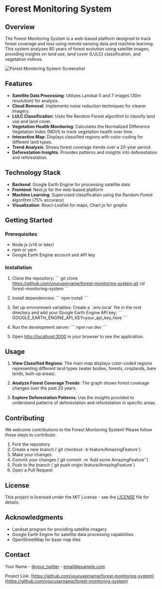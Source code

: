 # Forest Monitoring System

## Overview

The Forest Monitoring System is a web-based platform designed to track forest coverage and loss using remote sensing data and machine learning. This system analyzes 60 years of forest evolution using satellite images, providing insights on land use, land cover (LULC) classification, and vegetation indices.

![Forest Monitoring System Screenshot](/placeholder.svg?height=300&width=600)

## Features

- **Satellite Data Processing**: Utilizes Landsat 5 and 7 images (30m resolution) for analysis.
- **Cloud Removal**: Implements noise reduction techniques for clearer imagery.
- **LULC Classification**: Uses the Random Forest algorithm to classify land use and land cover.
- **Vegetation Health Monitoring**: Calculates the Normalized Difference Vegetation Index (NDVI) to track vegetation health over time.
- **Interactive Map**: Displays classified regions with color-coding for different land types.
- **Trend Analysis**: Shows forest coverage trends over a 20-year period.
- **Deforestation Insights**: Provides patterns and insights into deforestation and reforestation.

## Technology Stack

- **Backend**: Google Earth Engine for processing satellite data
- **Frontend**: Next.js for the web-based platform
- **Machine Learning**: Supervised classification using the Random Forest algorithm (75% accuracy)
- **Visualization**: React-Leaflet for maps, Chart.js for graphs

## Getting Started

### Prerequisites

- Node.js (v14 or later)
- npm or yarn
- Google Earth Engine account and API key

### Installation

1. Clone the repository:
   \`\`\`
   git clone https://github.com/yourusername/forest-monitoring-system.git
   cd forest-monitoring-system
   \`\`\`

2. Install dependencies:
   \`\`\`
   npm install
   \`\`\`

3. Set up environment variables:
   Create a \`.env.local\` file in the root directory and add your Google Earth Engine API key:
   \`\`\`
   GOOGLE_EARTH_ENGINE_API_KEY=your_api_key_here
   \`\`\`

4. Run the development server:
   \`\`\`
   npm run dev
   \`\`\`

5. Open [http://localhost:3000](http://localhost:3000) in your browser to see the application.

## Usage

1. **View Classified Regions**: The main map displays color-coded regions representing different land types (water bodies, forests, croplands, bare lands, built-up areas).

2. **Analyze Forest Coverage Trends**: The graph shows forest coverage changes over the past 20 years.

3. **Explore Deforestation Patterns**: Use the insights provided to understand patterns of deforestation and reforestation in specific areas.

## Contributing

We welcome contributions to the Forest Monitoring System! Please follow these steps to contribute:

1. Fork the repository
2. Create a new branch (\`git checkout -b feature/AmazingFeature\`)
3. Make your changes
4. Commit your changes (\`git commit -m 'Add some AmazingFeature'\`)
5. Push to the branch (\`git push origin feature/AmazingFeature\`)
6. Open a Pull Request

## License

This project is licensed under the MIT License - see the [LICENSE](LICENSE) file for details.

## Acknowledgments

- Landsat program for providing satellite imagery
- Google Earth Engine for satellite data processing capabilities
- OpenStreetMap for base map tiles

## Contact

Your Name - [@your_twitter](https://twitter.com/your_twitter) - email@example.com

Project Link: [https://github.com/yourusername/forest-monitoring-system](https://github.com/yourusername/forest-monitoring-system)

